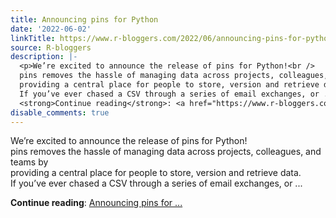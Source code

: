 ```yaml
---
title: Announcing pins for Python
date: '2022-06-02'
linkTitle: https://www.r-bloggers.com/2022/06/announcing-pins-for-python/
source: R-bloggers
description: |-
  <p>We’re excited to announce the release of pins for Python!<br />
  pins removes the hassle of managing data across projects, colleagues, and teams by<br />
  providing a central place for people to store, version and retrieve data.<br />
  If you’ve ever chased a CSV through a series of email exchanges, or ...</p>
  <strong>Continue reading</strong>: <a href="https://www.r-bloggers.com/2022/06/announcing-pins-for-python/">Announcing pins for ...
disable_comments: true
---
```

<p>We’re excited to announce the release of pins for Python!<br />
pins removes the hassle of managing data across projects, colleagues, and teams by<br />
providing a central place for people to store, version and retrieve data.<br />
If you’ve ever chased a CSV through a series of email exchanges, or ...</p>
<strong>Continue reading</strong>: <a href="https://www.r-bloggers.com/2022/06/announcing-pins-for-python/">Announcing pins for ...